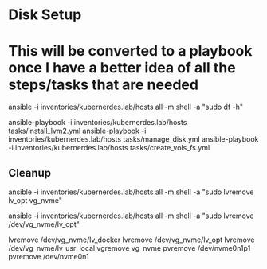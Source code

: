 # Disk Setup

# This will be converted to a playbook once I have a better idea of all the steps/tasks that are needed
ansible -i inventories/kubernerdes.lab/hosts all -m shell -a "sudo df -h"

ansible-playbook -i inventories/kubernerdes.lab/hosts tasks/install_lvm2.yml
ansible-playbook -i inventories/kubernerdes.lab/hosts tasks/manage_disk.yml
ansible-playbook -i inventories/kubernerdes.lab/hosts tasks/create_vols_fs.yml


## Cleanup
ansible -i inventories/kubernerdes.lab/hosts all -m shell -a "sudo lvremove lv_opt vg_nvme"

ansible -i inventories/kubernerdes.lab/hosts all -m shell -a "sudo lvremove /dev/vg_nvme/lv_opt"


lvremove /dev/vg_nvme/lv_docker
lvremove /dev/vg_nvme/lv_opt
lvremove /dev/vg_nvme/lv_usr_local
vgremove vg_nvme
pvremove /dev/nvme0n1p1
pvremove /dev/nvme0n1
